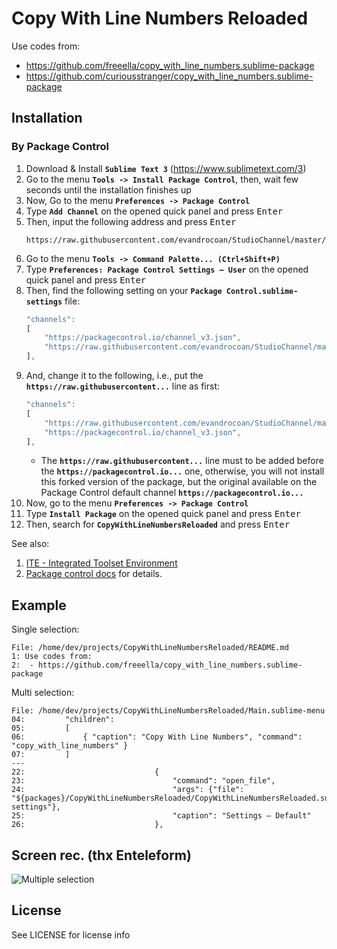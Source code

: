 # Copy With Line Numbers Reloaded

Use codes from:

* https://github.com/freeella/copy_with_line_numbers.sublime-package
* https://github.com/curiousstranger/copy_with_line_numbers.sublime-package


## Installation

### By Package Control

1. Download & Install **`Sublime Text 3`** (https://www.sublimetext.com/3)
1. Go to the menu **`Tools -> Install Package Control`**, then,
    wait few seconds until the installation finishes up
1. Now,
    Go to the menu **`Preferences -> Package Control`**
1. Type **`Add Channel`** on the opened quick panel and press <kbd>Enter</kbd>
1. Then,
    input the following address and press <kbd>Enter</kbd>
    ```
    https://raw.githubusercontent.com/evandrocoan/StudioChannel/master/channel.json
    ```
1. Go to the menu **`Tools -> Command Palette...
    (Ctrl+Shift+P)`**
1. Type **`Preferences:
    Package Control Settings – User`** on the opened quick panel and press <kbd>Enter</kbd>
1. Then,
    find the following setting on your **`Package Control.sublime-settings`** file:
    ```js
    "channels":
    [
        "https://packagecontrol.io/channel_v3.json",
        "https://raw.githubusercontent.com/evandrocoan/StudioChannel/master/channel.json",
    ],
    ```
1. And,
    change it to the following, i.e.,
    put the **`https://raw.githubusercontent...`** line as first:
    ```js
    "channels":
    [
        "https://raw.githubusercontent.com/evandrocoan/StudioChannel/master/channel.json",
        "https://packagecontrol.io/channel_v3.json",
    ],
    ```
    * The **`https://raw.githubusercontent...`** line must to be added before the **`https://packagecontrol.io...`** one, otherwise,
      you will not install this forked version of the package,
      but the original available on the Package Control default channel **`https://packagecontrol.io...`**
1. Now,
    go to the menu **`Preferences -> Package Control`**
1. Type **`Install Package`** on the opened quick panel and press <kbd>Enter</kbd>
1. Then,
    search for **`CopyWithLineNumbersReloaded`** and press <kbd>Enter</kbd>

See also:

1. [ITE - Integrated Toolset Environment](https://github.com/evandrocoan/ITE)
1. [Package control docs](https://packagecontrol.io/docs/usage) for details.


## Example

Single selection:
```
File: /home/dev/projects/CopyWithLineNumbersReloaded/README.md
1: Use codes from:
2:  - https://github.com/freeella/copy_with_line_numbers.sublime-package
```

Multi selection:
```
File: /home/dev/projects/CopyWithLineNumbersReloaded/Main.sublime-menu
04:         "children":
05:         [
06:             { "caption": "Copy With Line Numbers", "command": "copy_with_line_numbers" }
07:         ]
---
22:                             {
23:                                 "command": "open_file",
24:                                 "args": {"file": "${packages}/CopyWithLineNumbersReloaded/CopyWithLineNumbersReloaded.sublime-settings"},
25:                                 "caption": "Settings – Default"
26:                             },
```


## Screen rec. (thx Enteleform)

![Multiple selection](https://crash5.github.io/CopyWithLineNumbersReloaded/multi_selection.gif)


## License

See LICENSE for license info
